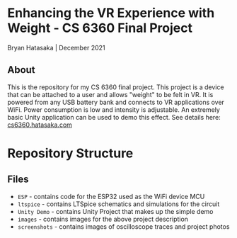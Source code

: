 # Enhancing the VR Experience with Weight - CS 6360 Final Project
Bryan Hatasaka | December 2021

## About
This is the repository for my CS 6360 final project. This project is a device that can be attached to a user and allows "weight" to be felt in VR. It is powered from any USB battery bank and connects to VR applications over WiFi. Power consumption is low and intensity is adjustable. An extremely basic Unity application can be used to demo this effect. See details here: [cs6360.hatasaka.com](https://cs6360.hatasaka.com/)

# Repository Structure
## Files
- `ESP` - contains code for the ESP32 used as the WiFi device MCU
- `ltspice` - contains LTSpice schematics and simulations for the circuit
- `Unity Demo` - contains Unity Project that makes up the simple demo
- `images` - contains images for the above project description
- `screenshots` - contains images of oscilloscope traces and project photos


